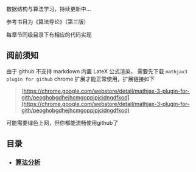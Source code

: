 
数据结构与算法学习，持续更新中...

参考书目为《算法导论》（第三版）

每章节同级目录下有相应的代码实现

## 阅前须知

由于 github 不支持 markdown 内置 LateX 公式渲染，
需要先下载 `mathjax3 plugin for github` chrome 扩展才能正常使用，扩展链接如下

> [https://chrome.google.com/webstore/detail/mathjax-3-plugin-for-gith/peoghobgdhejhcmgoppjpjcidngdfkod](https://chrome.google.com/webstore/detail/mathjax-3-plugin-for-gith/peoghobgdhejhcmgoppjpjcidngdfkod)

可能需要绿色上网，但你都能流畅使用github了

## 目录

* ### [算法分析](./1-Analysis-of-Algorithms/Analysis-of-Algorithms.md)
